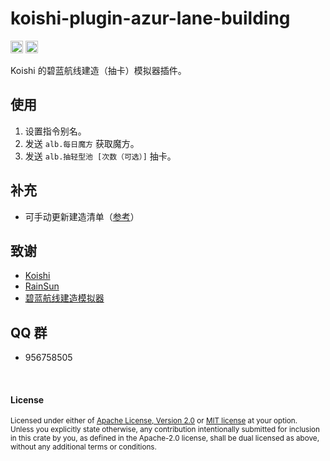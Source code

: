 # koishi-plugin-azur-lane-building

[<img alt="github" src="https://img.shields.io/badge/github-araea/azur_lane_building-8da0cb?style=for-the-badge&labelColor=555555&logo=github" height="20">](https://github.com/araea/koishi-plugin-azur-lane-building)
[<img alt="npm" src="https://img.shields.io/npm/v/koishi-plugin-azur-lane-building.svg?style=for-the-badge&color=fc8d62&logo=npm" height="20">](https://www.npmjs.com/package/koishi-plugin-azur-lane-building)

Koishi 的碧蓝航线建造（抽卡）模拟器插件。

## 使用

1. 设置指令别名。
2. 发送 `alb.每日魔方` 获取魔方。
3. 发送 `alb.抽轻型池 [次数（可选）]` 抽卡。

## 补充

* 可手动更新建造清单（[参考](https://wiki.biligame.com/blhx/index.php?title=%E5%BB%BA%E9%80%A0%E6%A8%A1%E6%8B%9F%E5%99%A8&action=edit)）

## 致谢

* [Koishi](https://koishi.chat/)
* [RainSun](https://forum.koishi.xyz/t/topic/6427/21)
* [碧蓝航线建造模拟器](https://wiki.biligame.com/blhx/%E5%BB%BA%E9%80%A0%E6%A8%A1%E6%8B%9F%E5%99%A8)


## QQ 群

* 956758505

<br>

#### License

<sup>
Licensed under either of <a href="LICENSE-APACHE">Apache License, Version
2.0</a> or <a href="LICENSE-MIT">MIT license</a> at your option.
</sup>

<br>

<sub>
Unless you explicitly state otherwise, any contribution intentionally submitted
for inclusion in this crate by you, as defined in the Apache-2.0 license, shall
be dual licensed as above, without any additional terms or conditions.
</sub>
